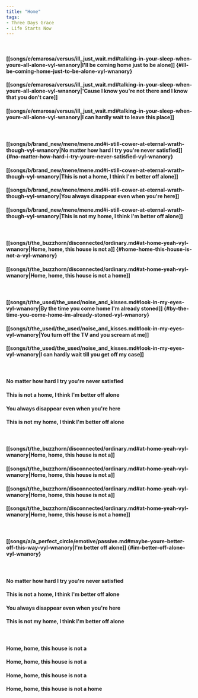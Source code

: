```yaml
---
title: "Home"
tags:
- Three Days Grace
- Life Starts Now
---
```

&nbsp;
#### [[songs/e/emarosa/versus/ill_just_wait.md#talking-in-your-sleep-when-youre-all-alone-vyl-wnanory|I'll be coming home just to be alone]] {#ill-be-coming-home-just-to-be-alone-vyl-wnanory}
#### [[songs/e/emarosa/versus/ill_just_wait.md#talking-in-your-sleep-when-youre-all-alone-vyl-wnanory|'Cause I know you're not there and I know that you don't care]]
#### [[songs/e/emarosa/versus/ill_just_wait.md#talking-in-your-sleep-when-youre-all-alone-vyl-wnanory|I can hardly wait to leave this place]]
&nbsp;
#### [[songs/b/brand_new/mene/mene.md#i-still-cower-at-eternal-wrath-though-vyl-wnanory|No matter how hard I try you're never satisfied]] {#no-matter-how-hard-i-try-youre-never-satisfied-vyl-wnanory}
#### [[songs/b/brand_new/mene/mene.md#i-still-cower-at-eternal-wrath-though-vyl-wnanory|This is not a home, I think I'm better off alone]]
#### [[songs/b/brand_new/mene/mene.md#i-still-cower-at-eternal-wrath-though-vyl-wnanory|You always disappear even when you're here]]
#### [[songs/b/brand_new/mene/mene.md#i-still-cower-at-eternal-wrath-though-vyl-wnanory|This is not my home, I think I'm better off alone]]
&nbsp;
#### [[songs/t/the_buzzhorn/disconnected/ordinary.md#at-home-yeah-vyl-wnanory|Home, home, this house is not a]] {#home-home-this-house-is-not-a-vyl-wnanory}
#### [[songs/t/the_buzzhorn/disconnected/ordinary.md#at-home-yeah-vyl-wnanory|Home, home, this house is not a home]]
&nbsp;
#### [[songs/t/the_used/the_used/noise_and_kisses.md#look-in-my-eyes-vyl-wnanory|By the time you come home I'm already stoned]] {#by-the-time-you-come-home-im-already-stoned-vyl-wnanory}
#### [[songs/t/the_used/the_used/noise_and_kisses.md#look-in-my-eyes-vyl-wnanory|You turn off the TV and you scream at me]]
#### [[songs/t/the_used/the_used/noise_and_kisses.md#look-in-my-eyes-vyl-wnanory|I can hardly wait till you get off my case]]
&nbsp;
#### No matter how hard I try you're never satisfied
#### This is not a home, I think I'm better off alone
#### You always disappear even when you're here
#### This is not my home, I think I'm better off alone
&nbsp;
#### [[songs/t/the_buzzhorn/disconnected/ordinary.md#at-home-yeah-vyl-wnanory|Home, home, this house is not a]]
#### [[songs/t/the_buzzhorn/disconnected/ordinary.md#at-home-yeah-vyl-wnanory|Home, home, this house is not a]]
#### [[songs/t/the_buzzhorn/disconnected/ordinary.md#at-home-yeah-vyl-wnanory|Home, home, this house is not a]]
#### [[songs/t/the_buzzhorn/disconnected/ordinary.md#at-home-yeah-vyl-wnanory|Home, home, this house is not a home]]
&nbsp;
#### [[songs/a/a_perfect_circle/emotive/passive.md#maybe-youre-better-off-this-way-vyl-wnanory|I'm better off alone]] {#im-better-off-alone-vyl-wnanory}
&nbsp;
#### No matter how hard I try you're never satisfied
#### This is not a home, I think I'm better off alone
#### You always disappear even when you're here
#### This is not my home, I think I'm better off alone
&nbsp;
#### Home, home, this house is not a
#### Home, home, this house is not a
#### Home, home, this house is not a
#### Home, home, this house is not a home

